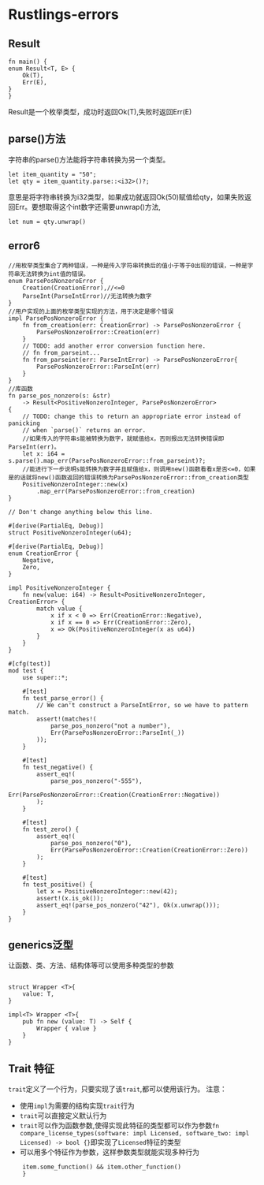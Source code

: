 # Rustlings-errors
## Result
```
fn main() {
enum Result<T, E> {
    Ok(T),
    Err(E),
}
}
```
Result是一个枚举类型，成功时返回Ok(T),失败时返回Err(E)  
## parse()方法
字符串的parse()方法能将字符串转换为另一个类型。
```
let item_quantity = "50";
let qty = item_quantity.parse::<i32>()?;
```
意思是将字符串转换为i32类型，如果成功就返回Ok(50)赋值给qty，如果失败返回Err。要想取得这个int数字还需要unwrap()方法,
```
let num = qty.unwrap()
```
## error6
```
//用枚举类型集合了两种错误，一种是传入字符串转换后的值小于等于0出现的错误，一种是字符串无法转换为int值的错误。
enum ParsePosNonzeroError {
    Creation(CreationError),//<=0
    ParseInt(ParseIntError)//无法转换为数字
}
//用户实现的上面的枚举类型实现的方法，用于决定是哪个错误
impl ParsePosNonzeroError {
    fn from_creation(err: CreationError) -> ParsePosNonzeroError {
        ParsePosNonzeroError::Creation(err)
    }
    // TODO: add another error conversion function here.
    // fn from_parseint...
    fn from_parseint(err: ParseIntError) -> ParsePosNonzeroError{
        ParsePosNonzeroError::ParseInt(err)
    }
}
//库函数
fn parse_pos_nonzero(s: &str)
    -> Result<PositiveNonzeroInteger, ParsePosNonzeroError>
{
    // TODO: change this to return an appropriate error instead of panicking
    // when `parse()` returns an error.
    //如果传入的字符串s能被转换为数字，就赋值给x，否则报出无法转换错误即ParseInt(err)。
    let x: i64 = s.parse().map_err(ParsePosNonzeroError::from_parseint)?;
    //能进行下一步说明s能转换为数字并且赋值给x，则调用new()函数看看x是否<=0，如果是的话就将new()函数返回的错误转换为ParsePosNonzeroError::from_creation类型
    PositiveNonzeroInteger::new(x)
        .map_err(ParsePosNonzeroError::from_creation)
}

// Don't change anything below this line.

#[derive(PartialEq, Debug)]
struct PositiveNonzeroInteger(u64);

#[derive(PartialEq, Debug)]
enum CreationError {
    Negative,
    Zero,
}

impl PositiveNonzeroInteger {
    fn new(value: i64) -> Result<PositiveNonzeroInteger, CreationError> {
        match value {
            x if x < 0 => Err(CreationError::Negative),
            x if x == 0 => Err(CreationError::Zero),
            x => Ok(PositiveNonzeroInteger(x as u64))
        }
    }
}

#[cfg(test)]
mod test {
    use super::*;

    #[test]
    fn test_parse_error() {
        // We can't construct a ParseIntError, so we have to pattern match.
        assert!(matches!(
            parse_pos_nonzero("not a number"),
            Err(ParsePosNonzeroError::ParseInt(_))
        ));
    }

    #[test]
    fn test_negative() {
        assert_eq!(
            parse_pos_nonzero("-555"),
            Err(ParsePosNonzeroError::Creation(CreationError::Negative))
        );
    }

    #[test]
    fn test_zero() {
        assert_eq!(
            parse_pos_nonzero("0"),
            Err(ParsePosNonzeroError::Creation(CreationError::Zero))
        );
    }

    #[test]
    fn test_positive() {
        let x = PositiveNonzeroInteger::new(42);
        assert!(x.is_ok());
        assert_eq!(parse_pos_nonzero("42"), Ok(x.unwrap()));
    }
}
```
## generics泛型
让函数、类、方法、结构体等可以使用多种类型的参数
```

struct Wrapper <T>{
    value: T,
}

impl<T> Wrapper <T>{
    pub fn new (value: T) -> Self {
        Wrapper { value }
    }
}
```
## Trait 特征
`trait`定义了一个行为，只要实现了该`trait`,都可以使用该行为。
注意：  
+ 使用`impl`为需要的结构实现`trait`行为
+ `trait`可以直接定义默认行为
+ `trait`可以作为函数参数,使得实现此特征的类型都可以作为参数`fn compare_license_types(software: impl Licensed, software_two: impl Licensed) -> bool {}`即实现了`Licensed`特征的类型
+  可以用多个特征作为参数，这样参数类型就能实现多种行为
```fn some_func(item: impl SomeTrait + OtherTrait) -> bool {
    item.some_function() && item.other_function()
    }
```
